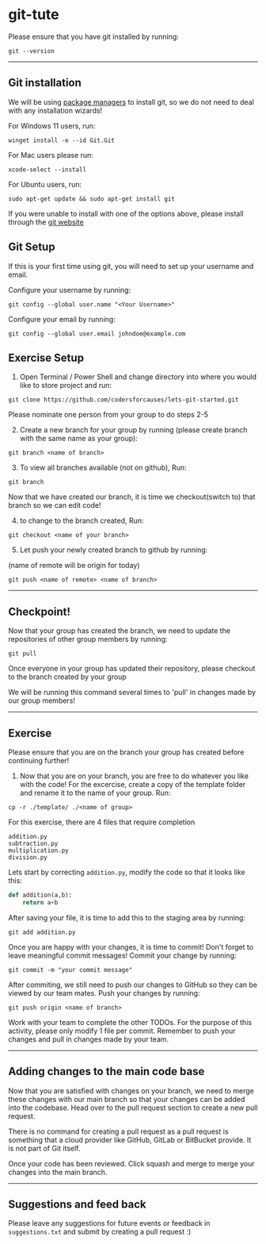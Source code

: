 # git-tute

Please ensure that you have git installed by running:

```
git --version
```

---

## Git installation

We will be using [package managers](https://en.wikipedia.org/wiki/Package_manager) to install git, so we do not need to deal with any installation wizards!

For Windows 11 users, run:

```
winget install -e --id Git.Git
```

For Mac users please run:

```
xcode-select --install
```

For Ubuntu users, run:

```
sudo apt-get update && sudo apt-get install git
```

If you were unable to install with one of the options above, please install through the [git website](https://git-scm.com/downloads)

## Git Setup

If this is your first time using git, you will need to set up your username and email.

Configure your username by running:

```
git config --global user.name "<Your Username>"
```

Configure your email by running:

```
git config --global user.email johndoe@example.com
```

## Exercise Setup

1. Open Terminal / Power Shell and change directory into where you would like to store project and run:

```
git clone https://github.com/codersforcauses/lets-git-started.git
```

Please nominate one person from your group to do steps 2-5

2. Create a new branch for your group by running (please create branch with the same name as your group):

```
git branch <name of branch>
```

3. To view all branches available (not on github), Run:

```
git branch
```

Now that we have created our branch, it is time we checkout(switch to) that branch so we can edit code!

4. to change to the branch created, Run:

```
git checkout <name of your branch>
```

5. Let push your newly created branch to github by running:

(name of remote will be origin for today)

```
git push <name of remote> <name of branch>
```

---

## Checkpoint!

Now that your group has created the branch, we need to update the repositories of other group members by running:

```
git pull
```

Once everyone in your group has updated their repository, please checkout to the branch created by your group

We will be running this command several times to 'pull' in changes made by our group members!

---

## Exercise

Please ensure that you are on the branch your group has created before continuing further!

1. Now that you are on your branch, you are free to do whatever you like with the code! For the excercise, create a copy of the template folder and rename it to the name of your group. Run:

```
cp -r ./template/ ./<name of group>
```

For this exercise, there are 4 files that require completion

```
addition.py
subtraction.py
multiplication.py
division.py
```

Lets start by correcting `addition.py`, modify the code so that it looks like this:

```py
def addition(a,b):
    return a+b
```

After saving your file, it is time to add this to the staging area by running:

```
git add addition.py
```

Once you are happy with your changes, it is time to commit! Don't forget to leave meaningful commit messages! Commit your change by running:

```
git commit -m "your commit message"
```

After commiting, we still need to push our changes to GitHub so they can be viewed by our team mates.
Push your changes by running:

```
git push origin <name of branch>
```

Work with your team to complete the other TODOs. For the purpose of this activity, please only modify 1 file per commit. Remember to push your changes and pull in changes made by your team.

---

## Adding changes to the main code base

Now that you are satisfied with changes on your branch, we need to merge these changes with our main branch so that your changes can be added into the codebase. Head over to the pull request section to create a new pull request.

There is no command for creating a pull request as a pull request is something that a cloud provider like GitHub, GitLab or BitBucket provide. It is not part of Git itself.

Once your code has been reviewed. Click squash and merge to merge your changes into the main branch.

---

## Suggestions and feed back

Please leave any suggestions for future events or feedback in `suggestions.txt` and submit by creating a pull request :)
